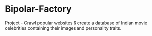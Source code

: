 # Bipolar-Factory
Project - Crawl popular websites &amp; create a database of Indian movie celebrities containing their images and personality traits.
